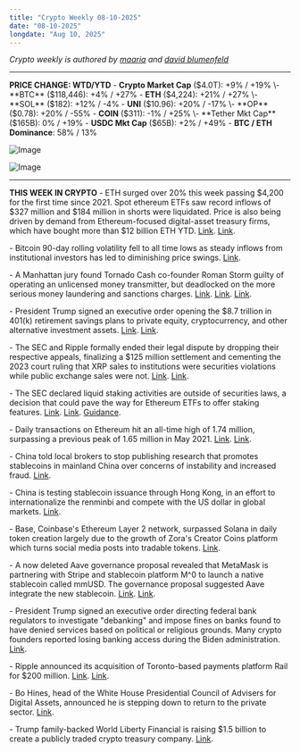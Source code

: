 ```yaml
---
title: "Crypto Weekly 08-10-2025"
date: "08-10-2025"
longdate: "Aug 10, 2025"
---
```


*Crypto weekly is authored by [maaria](https://x.com/maariabajwa) and [david blumenfeld](https://x.com/serdave_eth)*

---
**PRICE CHANGE: WTD/YTD**
\- **Crypto Market Cap** ($4.0T): +9% / +19%
\- **BTC** ($118,446): +4% / +27%
\- **ETH** ($4,224): +21% / +27%
\- **SOL** ($182): +12% / -4%
\- **UNI** ($10.96): +20% / -17%
\- **OP** ($0.78): +20% / -55%
\- **COIN** ($311): -1% / +25%
\- **Tether Mkt Cap** ($165B): 0% / +19%
\- **USDC Mkt Cap** ($65B): +2% / +49%
\- **BTC / ETH Dominance**: 58% / 13%

![Image](/images/08-10-2025-1.png)

![Image](/images/08-10-2025-2.png)

---
**THIS WEEK IN CRYPTO**
\- ETH surged over 20% this week passing $4,200 for the first time since 2021. Spot ethereum ETFs saw record inflows of $327 million and $184 million in shorts were liquidated. Price is also being driven by demand from Ethereum-focused digital-asset treasury firms, which have bought more than $12 billion ETH YTD. [Link](https://www.ainvest.com/news/ethereum-news-today-ethereum-hits-4-244-etf-inflows-short-squeezes-drive-28-rally-2508/). [Link](https://www.bloomberg.com/news/articles/2025-08-08/ether-tops-4-000-as-etf-inflows-treasury-demand-bolster-rally). 

\- Bitcoin 90-day rolling volatility fell to all time lows as steady inflows from institutional investors has led to diminishing price swings. [Link](https://unchainedcrypto.com/bitcoin-90-day-volatility-falls-to-record-low/). 

\- A Manhattan jury found Tornado Cash co-founder Roman Storm guilty of operating an unlicensed money transmitter, but deadlocked on the more serious money laundering and sanctions charges. [Link](https://www.bloomberg.com/news/articles/2025-08-06/tornado-cash-co-founder-storm-guilty-in-crypto-laundering-case). [Link](https://www.theblock.co/post/364948/tornado-cash-creator-roman-storm-found-guilty-on-money-transmitting-charge-but-not-guilty-on-sanctions-charge-inner-city-press). [Link](https://unchainedcrypto.com/tornado-cash-co-founder-roman-storm-found-guilty-on-one-count/). 

\- President Trump signed an executive order opening the $8.7 trillion in 401(k) retirement savings plans to private equity, cryptocurrency, and other alternative investment assets. [Link](https://www.nbcnews.com/business/personal-finance/trump-401k-changes-what-to-know-rcna223615). [Link](https://unchainedcrypto.com/trumps-executive-order-opens-8-7-trillion-in-401ks-to-crypto/). 

\- The SEC and Ripple formally ended their legal dispute by dropping their respective appeals, finalizing a $125 million settlement and cementing the 2023 court ruling that XRP sales to institutions were securities violations while public exchange sales were not. [Link](https://unchainedcrypto.com/sec-vs-ripple-long-running-case-officially-ends/). [Link](https://decrypt.co/334144/sec-ripple-end-appeals-closing-landmark-crypto-case). 

\- The SEC declared liquid staking activities are outside of securities laws, a decision that could pave the way for Ethereum ETFs to offer staking features. [Link](https://www.theblock.co/post/365708/sec-declares-liquid-staking-is-outside-of-securities-laws-in-latest-guidance-following-project-crypto-initiative). [Link](https://unchainedcrypto.com/sec-clarifies-liquid-staking-tokens-are-not-securities/). [Guidance](https://www.sec.gov/newsroom/speeches-statements/corpfin-certain-liquid-staking-activities-080525). 

\- Daily transactions on Ethereum hit an all-time high of 1.74 million, surpassing a previous peak of 1.65 million in May 2021. [Link](https://www.theblock.co/post/365926/daily-transactions-ethereum-all-time-high). [Link](https://unchainedcrypto.com/ethereum-transaction-volumes-near-4-year-high/). 

\- China told local brokers to stop publishing research that promotes stablecoins in mainland China over concerns of instability and increased fraud. [Link](https://www.bloomberg.com/news/articles/2025-08-08/china-tells-brokers-to-stop-touting-stablecoins-to-cool-frenzy). 

\- China is testing stablecoin issuance through Hong Kong, in an effort to internationalize the renminbi and compete with the US dollar in global markets. [Link](https://unchainedcrypto.com/china-to-debut-first-stablecoins-report/). 

\- Base, Coinbase's Ethereum Layer 2 network, surpassed Solana in daily token creation largely due to the growth of Zora's Creator Coins platform which turns social media posts into tradable tokens. [Link](https://www.coindesk.com/tech/2025/08/03/base-takes-solana-s-crown-in-token-creation-as-coinbase-s-socialfi-ignites-zora-boom). 

\- A now deleted Aave governance proposal revealed that MetaMask is partnering with Stripe and stablecoin platform M^0 to launch a native stablecoin called mmUSD. The governance proposal suggested Aave integrate the new stablecoin. [Link](https://www.dlnews.com/articles/defi/metamask-taps-fintech-stalwart-stripe-to-launch-new-stablecoin/). [Link](https://unchainedcrypto.com/deleted-proposal-suggests-metamask-mmusd-stablecoin-in-the-works/). 

\- President Trump signed an executive order directing federal bank regulators to investigate "debanking" and impose fines on banks found to have denied services based on political or religious grounds. Many crypto founders reported losing banking access during the Biden administration. [Link](https://finance.yahoo.com/news/trump-signs-executive-order-putting-pressure-on-big-banks-over-politicized-debanking-190116030.html). 

\- Ripple announced its acquisition of Toronto-based payments platform Rail for $200 million. [Link](https://unchainedcrypto.com/ripple-to-buy-stablecoin-payments-firm-rail-for-200m/). [Link](https://decrypt.co/333984/ripple-acquire-stablecoin-platform-rail-200-million).

\- Bo Hines, head of the White House Presidential Council of Advisers for Digital Assets, announced he is stepping down to return to the private sector. [Link](https://www.bloomberg.com/news/articles/2025-08-09/white-house-crypto-adviser-bo-hines-to-return-to-private-sector).

\- Trump family-backed World Liberty Financial is raising $1.5 billion to create a publicly traded crypto treasury company. [Link](https://www.bloomberg.com/news/articles/2025-08-08/trump-linked-world-liberty-pitches-a-1-5-billion-crypto-vehicle).